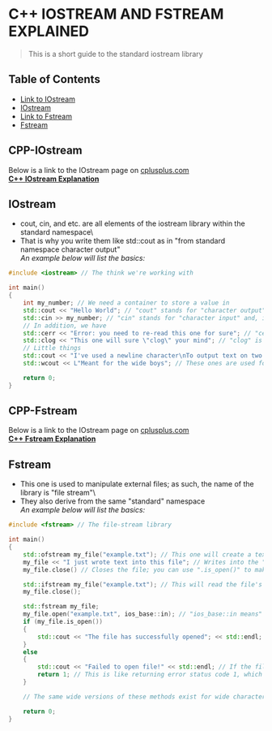 # C++ IOSTREAM AND FSTREAM EXPLAINED

> This is a short guide to the standard iostream library

## Table of Contents

- [Link to IOstream](#cpp-iostream)
- [IOstream](#iostream)
- [Link to Fstream](#cpp-fstream)
- [Fstream](#fstream)

## CPP-IOstream

Below is a link to the IOstream page on [cplusplus.com](https://cplusplus.com/)\
[**C++ IOstream Explanation**](https://cplusplus.com/reference/iostream/)

## IOstream

- cout, cin, and etc. are all elements of the iostream library within the standard namespace\
- That is why you write them like std::cout as in "from standard namespace character output"\
  _An example below will list the basics:_

```cpp
#include <iostream> // The think we're working with

int main()
{
    int my_number; // We need a container to store a value in
    std::cout << "Hello World"; // "cout" stands for "character output" and outputs text onto the console
    std::cin >> my_number; // "cin" stands for "character input" and, instead, receives input from the user onto the console
    // In addition, we have
    std::cerr << "Error: you need to re-read this one for sure"; // "cerr" is used to output errors within its own output stream
    std::clog << "This one will sure \"clog\" your mind"; // "clog" is used for logging and has its own output stream
    // Little things
    std::cout << "I've used a newline character\nTo output text on two lines at once!" << std::endl; // Both '\n' and "std::endl" are used to create new lines; "endl" stands for "end line"
    std::wcout << L"Meant for the wide boys"; // These ones are used for wchar_t, which are essentially wide characters

    return 0;
}
```

## CPP-Fstream

Below is a link to the IOstream page on [cplusplus.com](https://cplusplus.com/)\
[**C++ Fstream Explanation**](https://cplusplus.com/reference/fstream/)

## Fstream

- This one is used to manipulate external files; as such, the name of the library is "file stream"\
- They also derive from the same "standard" namespace\
  _An example below will list the basics:_

```cpp
#include <fstream> // The file-stream library

int main()
{
    std::ofstream my_file("example.txt"); // This one will create a text file named "example"
    my_file << "I just wrote text into this file"; // Writes into the "example.txt" file
    my_file.close() // Closes the file; you can use ".is_open()" to make sure that your file is open

    std::ifstream my_file("example.txt"); // This will read the file's contents; in this case, the line from earlier
    my_file.close();

    std::fstream my_file;
    my_file.open("example.txt", ios_base::in); // "ios_base::in means" open for reading and "ios_base::out" means open for writing
    if (my_file.is_open())
    {
        std::cout << "The file has successfully opened"; << std::endl; // This one is the usage of an "if" statement that we'll go later and the "is_open" function
    }
    else
    {
        std::cout << "Failed to open file!" << std::endl; // If the file didn't exist or something else went wrong
        return 1; // This is like returning error status code 1, which means that something went wrong
    }

    // The same wide versions of these methods exist for wide characters

    return 0;
}
```
